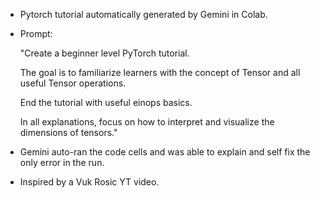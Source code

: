 * Pytorch tutorial automatically generated by Gemini in Colab.

* Prompt: 

     "Create a beginner level PyTorch tutorial. 

     The goal is to familiarize learners with the concept of Tensor and all useful Tensor operations. 

     End the tutorial with useful einops basics. 

     In all explanations, focus on how to interpret and visualize the dimensions of tensors."

* Gemini auto-ran the code cells and was able to explain and self fix the only error in the run.

* Inspired by a Vuk Rosic YT video.
